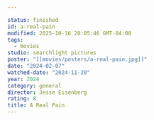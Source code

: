 ```yaml
---

status: finished
id: a-real-pain
modified: 2025-10-16 20:05:46 GMT-04:00
tags:
  - movies
studio: searchlight pictures
poster: "[[movies/posters/a-real-pain.jpg]]"
date: "2024-02-07"
watched-date: "2024-11-20"
year: 2024
category: general
director: Jesse Eisenberg
rating: 8
title: A Real Pain
---
```

